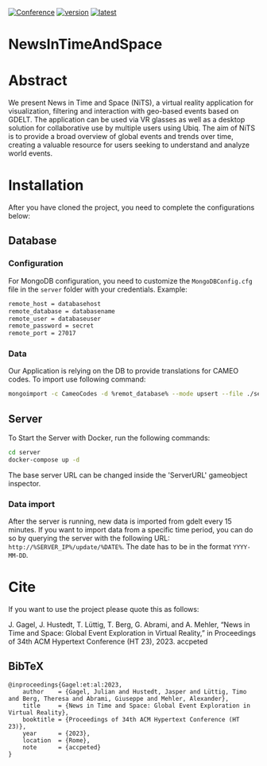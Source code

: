 [![Conference](http://img.shields.io/badge/conference-HT--2023-4b44ce.svg)](https://ht.acm.org/ht2023/)
[![version](https://img.shields.io/github/license/texttechnologylab/NewsInTimeAndSpace)]()
[![latest](https://img.shields.io/github/v/release/texttechnologylab/NewsInTimeAndSpace)]()


# NewsInTimeAndSpace

# Abstract
We present News in Time and Space (NiTS), a virtual reality application for visualization, filtering and interaction with geo-based
events based on GDELT. The application can be used via VR glasses as well as a desktop solution for collaborative use by multiple
users using Ubiq. The aim of NiTS is to provide a broad overview of global events and trends over time, creating a valuable resource
for users seeking to understand and analyze world events.
<!--The application ’NiTS’, ’News in Time and Space’, filters news report information from the GDELT database and visualizes it on a
globe in either Virtual Reality or a desktop-designed version. This can be explored by a single user, but also includes support of adding
a multi-person extension. Our aim is to provide a comprehensive picture of global events and trends over time making it a valuable
resource to users seeking to understand and analyze world events.-->

# Installation
After you have cloned the project, you need to complete the configurations below:

## Database

### Configuration

For MongoDB configuration, you need to customize the `MongoDBConfig.cfg` file in the `server` folder with your credentials. Example:

```bash
remote_host = databasehost
remote_database = databasename
remote_user = databaseuser
remote_password = secret
remote_port = 27017
```

### Data
Our Application is relying on the DB to provide translations for CAMEO codes. To import use following command:

```bash
mongoimport -c CameoCodes -d %remot_database% --mode upsert --file ./server/EventCameoCodes.json --jsonArray
```
## Server

To Start the Server with Docker, run the following commands:

```bash 
cd server
docker-compose up -d
```

The base server URL can be changed inside the 'ServerURL' gameobject inspector.
### Data import

After the server is running, new data is imported from gdelt every 15 minutes. If you want to import data from a specific time period, you can do so by querying the server with the following URL: `http://%SERVER_IP%/update/%DATE%`. The date has to be in the format `YYYY-MM-DD`. 


# Cite
If you want to use the project please quote this as follows:

J. Gagel, J. Hustedt, T. Lüttig, T. Berg, G. Abrami, and A. Mehler, “News in Time and Space: Global Event Exploration in Virtual Reality,” in Proceedings of 34th ACM Hypertext Conference (HT 23), 2023. accpeted

## BibTeX
```
@inproceedings{Gagel:et:al:2023,
    author    = {Gagel, Julian and Hustedt, Jasper and Lüttig, Timo and Berg, Theresa and Abrami, Giuseppe and Mehler, Alexander},
    title     = {News in Time and Space: Global Event Exploration in Virtual Reality},
    booktitle = {Proceedings of 34th ACM Hypertext Conference (HT 23)},
    year      = {2023},
    location  = {Rome},
    note      = {accpeted}
}
```
